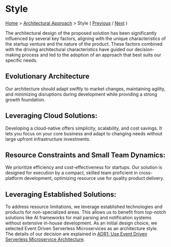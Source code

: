 # Style

[Home](../README.md) > [Architectural Approach](../README.md#architectural-approach) > Style ( [Previous](./1-characteristics.md) / [Next](../3-solution-design/1-actors.md) )

The architectural design of the proposed solution has been significantly influenced by several key factors, aligning with the unique characteristics of the startup venture and the nature of the product. These factors combined with the driving architectural characteristics have guided our decision-making process and led to the adoption of an approach that best suits our specific needs.

## Evolutionary Architecture
Our architecture should adapt swiftly to market changes, maintaining agility, and minimizing disruptions during development while providing a strong growth foundation.

## Leveraging Cloud Solutions:
Developing a cloud-native offers simplicity, scalability, and cost savings. It lets you focus on your core business and adapt to changing needs without large upfront infrastructure investments.

## Resource Constraints and Small Team Dynamics:
We prioritize efficiency and cost-effectiveness for startups. Our solution is designed for execution by a compact, skilled team proficient in cross-platform development, optimizing resource use for quality product delivery.

## Leveraging Established Solutions:
To address resource limitations, we leverage established technologies and products for non-specialized areas. This allows us to benefit from top-notch solutions like AI frameworks for mail parsing and notification systems without extensive in-house development.
As an initial design choice, we selected Event Driven Serverless Microservices as an architecture style. The details of our decision are explained in [ADR1: Use Event Driven Serverless Microservice Architecture](./4-decision-records/adr1-use-event-driven-serverless-microservice-architecture.md). 


